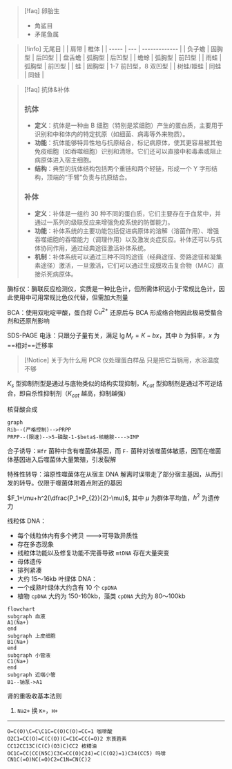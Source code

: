 >[!faq] 卵胎生
>- 角鲨目
>- 矛尾鱼属

>[!info] 无尾目
>|       | 肩带  | 椎体            |
>| ----- | --- | ------------- |
>| 负子蟾   | 固胸型 | 后凹型           |
>| 盘舌蟾   | 弧胸型 | 后凹型           |
>| 蟾蜍    | 弧胸型 | 前凹型           |
>| 雨蛙    | 弧胸型 | 前凹型           |
>| 蛙     | 固胸型 | 1-7 前凹型，8 双凹型 |
>| 树蛙/姬蛙 | 同蛙  | 同蛙            |

>[!faq] 抗体&补体
>### 抗体
> - **定义**：抗体是一种由 B 细胞（特别是浆细胞）产生的蛋白质，主要用于识别和中和体内的特定抗原（如细菌、病毒等外来物质）。
> - **功能**：抗体能够特异性地与抗原结合，标记病原体，使其更容易被其他免疫细胞（如吞噬细胞）识别和清除。它们还可以直接中和毒素或阻止病原体进入宿主细胞。
> - **结构**：典型的抗体结构包括两个重链和两个轻链，形成一个 Y 字形结构，顶端的“手臂”负责与抗原结合。
>
> ### 补体
> - **定义**：补体是一组约 30 种不同的蛋白质，它们主要存在于血浆中，并通过一系列的级联反应来增强免疫系统的防御能力。
> - **功能**：补体系统的主要功能包括促进病原体的溶解（溶菌作用）、增强吞噬细胞的吞噬能力（调理作用）以及激发炎症反应。补体还可以与抗体协同作用，通过经典途径激活补体系统。
> - **机制**：补体系统可以通过三种不同的途径（经典途径、旁路途径和凝集素途径）激活，一旦激活，它们可以通过生成膜攻击复合物（MAC）直接杀死病原体。

酶标仪：酶联反应检测仪，实质是一种比色计，但所需体积远小于常规比色计，因此使用中可用常规比色仪代替，但需加大剂量

BCA：使用双吡啶甲酸，蛋白将 $\mathrm {Cu^{2+}}$ 还原后与 BCA 形成络合物因此极易受螯合剂和还原剂影响

SDS-PAGE 电泳：只跟分子量有关，满足 $\lg M_{r}=K-bx$，其中 $b$ 为斜率，$x$ 为==相对==迁移率

>[!Notice] 关于为什么用 PCR 仪处理蛋白样品
>只是把它当锅用，水浴温度不够

$K_s$ 型抑制剂型是通过与底物类似的结构实现抑制，$K_{cat}$ 型抑制剂是通过不可逆结合，即自杀性抑制剂（$K_{cat}$ 越高，抑制越强）

核苷酸合成

```mermaid
graph
Rib--(严格控制)-->PRPP
PRPP--(限速)-->5-磷酸-1-$beta$-核糖胺---->IMP
```

合子诱导：`Hfr` 菌种中含有噬菌体基因，而 `F-` 菌种对该噬菌体敏感，因而在噬菌体基因进入后噬菌体大量繁殖，引发裂解

特殊性转导：溶原性噬菌体在从宿主 DNA 解离时误带走了部分宿主基因，从而引发的转导。仅限于噬菌体附着点附近的基因

$F_1=\mu+h^2(\dfrac{P_1+P_{2}}{2}-\mu)$, 其中 $\mu$ 为群体平均值，$h^2$ 为遗传力

线粒体 DNA：

- 每个线粒体内有多个拷贝 --->可导致异质性
- 存在多态现象
- 线粒体功能以及修复功能不完善导致 `mtDNA` 存在大量突变
- 母体遗传
- 排列紧凑
- 大约 15～16kb
叶绿体 DNA：
- 一个成熟叶绿体大约含有 10 个 `cpDNA`
- 植物 `cpDNA` 大约为 150-160kb，藻类 `cpDNA` 大约为 80～100kb

```mermaid
flowchart
subgraph 血液
A1(Na+)
end
subgraph 上皮细胞
B1(Na+)
end
subgraph 小管液
C1(Na+)
end
subgraph 近端小管
B1--钠泵->A1
```

肾的重吸收基本法则

1. `Na2+` 换 `K+`，`H+`

---

```smiles
O=C(O)\C=C\C1C=C(O)C(O)=CC=1 咖啡酸
O2C1=CC(O)=C(C(O))C=C1C=CC(=O)2 东茛菪素
CC12CC13C(C(C)(O3)C)CC2 桉精油
OC1C=CC(CC(N5C)C3C=CC(O)C24)=C(C(O2)=1)C34(CC5) 吗啡
CN1C(=O)NC(=O)C2=C1N=CN(C)2
```

